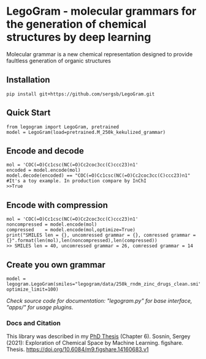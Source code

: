 # LegoGram - molecular grammars for the generation of chemical structures by deep learning

Molecular grammar is a new chemical representation designed to provide faultless generation of organic structures

## Installation 
```
pip install git+https://github.com/sergsb/LegoGram.git
```

## Quick Start 

```
from legogram import LegoGram, pretrained
model = LegoGram(load=pretrained.M_250k_kekulized_grammar)
```

## Encode and decode

```
mol = 'COC(=O)Cc1csc(NC(=O)Cc2coc3cc(C)ccc23)n1'
encoded = model.encode(mol)
model.decode(encoded) == "COC(=O)Cc1csc(NC(=O)Cc2coc3cc(C)ccc23)n1" #It's a toy example. In production compare by InChI
>>True

```


## Encode with compression

```
mol = 'COC(=O)Cc1csc(NC(=O)Cc2coc3cc(C)ccc23)n1'
noncompressed = model.encode(mol)
compressed    = model.encode(mol,optimize=True)
print("SMILES len = {}, uncomressed grammar = {}, comressed grammar = {}".format(len(mol),len(noncompressed),len(compressed))
>> SMILES len = 40, uncomressed grammar = 26, comressed grammar = 14

```

## Create you own grammar

```
model = legogram.LegoGram(smiles="legogram/data/250k_rndm_zinc_drugs_clean.smi", optimize_limit=100)
```



*Check source code for documentation: "legogram.py" for base interface, "apps/" for usage plugins.* 
### Docs and Citation 
This library was described in my [PhD Thesis](https://www.skoltech.ru/app/data/uploads/2020/12/thesis3.pdf) (Chapter 6). 
Sosnin, Sergey (2021): Exploration of Chemical Space by Machine Learning. figshare. Thesis. https://doi.org/10.6084/m9.figshare.14160683.v1 

